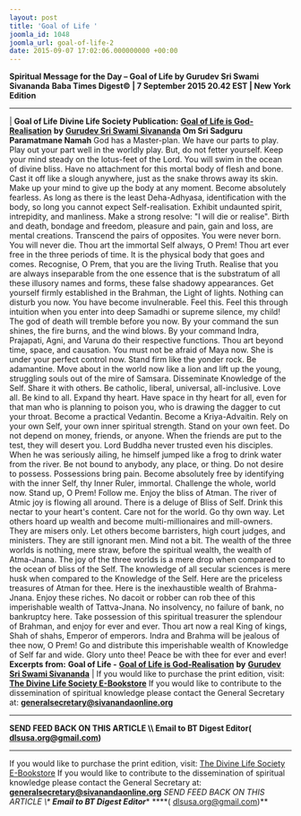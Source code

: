 ```yaml
---
layout: post
title: 'Goal of Life '
joomla_id: 1048
joomla_url: goal-of-life-2
date: 2015-09-07 17:02:06.000000000 +00:00
---
```

**Spiritual Message for the Day – Goal of Life by Gurudev Sri Swami Sivananda**
 **Baba Times Digest© | 7 September 2015 20.42 EST | New York Edition**
* * *
| 
**Goal of Life**
**Divine Life Society Publication:** [**Goal of Life is God-Realisation**](http://www.dlshq.org/messages/goal.htm#goal) **by** [**Gurudev Sri Swami Sivananda**](http://www.dlshq.org/saints/siva.htm)
**Om Sri Sadguru Paramatmane Namah**
God has a Master-plan. We have our parts to play.
Play out your part well in the worldly play. But, do not fetter yourself. Keep your mind steady on the lotus-feet of the Lord. You will swim in the ocean of divine bliss.
Have no attachment for this mortal body of flesh and bone. Cast it off like a slough anywhere, just as the snake throws away its skin. Make up your mind to give up the body at any moment. Become absolutely fearless.
As long as there is the least Deha-Adhyasa, identification with the body, so long you cannot expect Self-realisation. Exhibit undaunted spirit, intrepidity, and manliness. Make a strong resolve: "I will die or realise".
Birth and death, bondage and freedom, pleasure and pain, gain and loss, are mental creations. Transcend the pairs of opposites. You were never born. You will never die. Thou art the immortal Self always, O Prem! Thou art ever free in the three periods of time. It is the physical body that goes and comes.
Recognise, O Prem, that you are the living Truth. Realise that you are always inseparable from the one essence that is the substratum of all these illusory names and forms, these false shadowy appearances. Get yourself firmly established in the Brahman, the Light of lights. Nothing can disturb you now. You have become invulnerable. Feel this. Feel this through intuition when you enter into deep Samadhi or supreme silence, my child!
The god of death will tremble before you now. By your command the sun shines, the fire burns, and the wind blows. By your command Indra, Prajapati, Agni, and Varuna do their respective functions. Thou art beyond time, space, and causation.
You must not be afraid of Maya now. She is under your perfect control now. Stand firm like the yonder rock. Be adamantine. Move about in the world now like a lion and lift up the young, struggling souls out of the mire of Samsara. Disseminate Knowledge of the Self. Share it with others. Be catholic, liberal, universal, all-inclusive. Love all. Be kind to all. Expand thy heart. Have space in thy heart for all, even for that man who is planning to poison you, who is drawing the dagger to cut your throat. Become a practical Vedantin. Become a Kriya-Advaitin.
Rely on your own Self, your own inner spiritual strength. Stand on your own feet. Do not depend on money, friends, or anyone. When the friends are put to the test, they will desert you. Lord Buddha never trusted even his disciples. When he was seriously ailing, he himself jumped like a frog to drink water from the river. Be not bound to anybody, any place, or thing. Do not desire to possess. Possessions bring pain. Become absolutely free by identifying with the inner Self, thy Inner Ruler, immortal. Challenge the whole, world now.
Stand up, O Prem! Follow me. Enjoy the bliss of Atman. The river of Atmic joy is flowing all around. There is a deluge of Bliss of Self. Drink this nectar to your heart's content. Care not for the world. Go thy own way. Let others hoard up wealth and become multi-millionaires and mill-owners. They are misers only. Let others become barristers, high court judges, and ministers. They are still ignorant men. Mind not a bit. The wealth of the three worlds is nothing, mere straw, before the spiritual wealth, the wealth of Atma-Jnana. The joy of the three worlds is a mere drop when compared to the ocean of bliss of the Self. The knowledge of all secular sciences is mere husk when compared to the Knowledge of the Self. Here are the priceless treasures of Atman for thee. Here is the inexhaustible wealth of Brahma-Jnana. Enjoy these riches. No dacoit or robber can rob thee of this imperishable wealth of Tattva-Jnana. No insolvency, no failure of bank, no bankruptcy here. Take possession of this spiritual treasurer the splendour of Brahman, and enjoy for ever and ever. Thou art now a real King of kings, Shah of shahs, Emperor of emperors. Indra and Brahma will be jealous of thee now, O Prem! Go and distribute this imperishable wealth of Knowledge of Self far and wide. Glory unto thee! Peace be with thee for ever and ever!
**Excerpts from:**  **Goal of Life -** [**Goal of Life is God-Realisation**](http://www.dlshq.org/messages/goal.htm#goal) **by** [**Gurudev Sri Swami Sivananda**](http://www.dlshq.org/saints/siva.htm)
 |
If you would like to purchase the print edition, visit: **[The Divine Life Society E-Bookstore](http://www.dlshq.org/download/download.htm)**
If you would like to contribute to the dissemination of spiritual knowledge please contact the General Secretary at: [](mailto:%20%3Cscript%20type=%27text/javascript%27%3E%20%3C%21--%20var%20prefix%20=%20%27ma%27%20+%20%27il%27%20+%20%27to%27;%20var%20path%20=%20%27hr%27%20+%20%27ef%27%20+%20%27=%27;%20var%20addy57016%20=%20%27generalsecretary%27%20+%20%27@%27;%20addy57016%20=%20addy57016%20+%20%27sivanandaonline%27%20+%20%27.%27%20+%20%27org%27;%20document.write%28%27%3Ca%20%27%20+%20path%20+%20%27%5C%27%27%20+%20prefix%20+%20%27:%27%20+%20addy57016%20+%20%27%5C%27%3E%27%29;%20document.write%28addy57016%29;%20document.write%28%27%3C%5C/a%3E%27%29;%20//--%3E%5Cn%20%3C/script%3E%3Cscript%20type=%27text/javascript%27%3E%20%3C%21--%20document.write%28%27%3Cspan%20style=%5C%27display:%20none;%5C%27%3E%27%29;%20//--%3E%20%3C/script%3EThis%20email%20address%20is%20being%20protected%20from%20spambots.%20You%20need%20JavaScript%20enabled%20to%20view%20it.%20%3Cscript%20type=%27text/javascript%27%3E%20%3C%21--%20document.write%28%27%3C/%27%29;%20document.write%28%27span%3E%27%29;%20//--%3E%20%3C/script%3E?subject=Contribution%20to%20Dissemination%20of%20Spiritual%20Knowledge) **generalsecretary@sivanandaonline.org**
****
**SEND FEED BACK ON THIS ARTICLE \\\ Email to BT Digest Editor[](mailto:%20%3Cscript%20type=%27text/javascript%27%3E%20%3C%21--%20var%20prefix%20=%20%27ma%27%20+%20%27il%27%20+%20%27to%27;%20var%20path%20=%20%27hr%27%20+%20%27ef%27%20+%20%27=%27;%20var%20addy72654%20=%20%27dlsusa.org%27%20+%20%27@%27;%20addy72654%20=%20addy72654%20+%20%27gmail%27%20+%20%27.%27%20+%20%27com%27;%20document.write%28%27%3Ca%20%27%20+%20path%20+%20%27%5C%27%27%20+%20prefix%20+%20%27:%27%20+%20addy72654%20+%20%27%5C%27%3E%27%29;%20document.write%28addy72654%29;%20document.write%28%27%3C%5C/a%3E%27%29;%20//--%3E%5Cn%20%3C/script%3E%3Cscript%20type=%27text/javascript%27%3E%20%3C%21--%20document.write%28%27%3Cspan%20style=%5C%27display:%20none;%5C%27%3E%27%29;%20//--%3E%20%3C/script%3EThis%20email%20address%20is%20being%20protected%20from%20spambots.%20You%20need%20JavaScript%20enabled%20to%20view%20it.%20%3Cscript%20type=%27text/javascript%27%3E%20%3C%21--%20document.write%28%27%3C/%27%29;%20document.write%28%27span%3E%27%29;%20//--%3E%20%3C/script%3E?subject=DLS%20Posts)( [dlsusa.org@gmail.com](mailto:dlsusa.org@gmail.com))**
* * *
  
If you would like to purchase the print edition, visit: [The Divine Life Society E-Bookstore](http://www.dlshq.org/download/download.htm)
If you would like to contribute to the dissemination of spiritual knowledge please contact the General Secretary at: **[generalsecretary@sivanandaonline.org](mailto:generalsecretary@sivanandaonline.org)**
**SEND FEED BACK ON THIS ARTICLE \\\**  **Email to BT Digest Editor**** [](mailto:%20%3Cscript%20type=%27text/javascript%27%3E%20%3C%21--%20var%20prefix%20=%20%27ma%27%20+%20%27il%27%20+%20%27to%27;%20var%20path%20=%20%27hr%27%20+%20%27ef%27%20+%20%27=%27;%20var%20addy72654%20=%20%27dlsusa.org%27%20+%20%27@%27;%20addy72654%20=%20addy72654%20+%20%27gmail%27%20+%20%27.%27%20+%20%27com%27;%20document.write%28%27%3Ca%20%27%20+%20path%20+%20%27%5C%27%27%20+%20prefix%20+%20%27:%27%20+%20addy72654%20+%20%27%5C%27%3E%27%29;%20document.write%28addy72654%29;%20document.write%28%27%3C%5C/a%3E%27%29;%20//--%3E%5Cn%20%3C/script%3E%3Cscript%20type=%27text/javascript%27%3E%20%3C%21--%20document.write%28%27%3Cspan%20style=%5C%27display:%20none;%5C%27%3E%27%29;%20//--%3E%20%3C/script%3EThis%20email%20address%20is%20being%20protected%20from%20spambots.%20You%20need%20JavaScript%20enabled%20to%20view%20it.%20%3Cscript%20type=%27text/javascript%27%3E%20%3C%21--%20document.write%28%27%3C/%27%29;%20document.write%28%27span%3E%27%29;%20//--%3E%20%3C/script%3E?subject=DLS%20Posts)****( [dlsusa.org@gmail.com](mailto:dlsusa.org@gmail.com))**  
